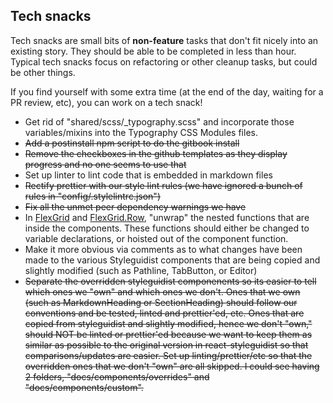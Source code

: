 ## Tech snacks

Tech snacks are small bits of **non-feature** tasks that don't fit nicely into an existing story. They should be able to be
completed in less than hour. Typical tech snacks focus on refactoring or other cleanup tasks, but could be other things.

If you find yourself with some extra time (at the end of the day, waiting for a PR review, etc), you can work on a tech snack!

* Get rid of "shared/scss/\_typography.scss" and incorporate those variables/mixins into the Typography CSS Modules files.
* ~~Add a postinstall npm script to do the gitbook install~~
* ~~Remove the checkboxes in the github templates as they display progress and no one seems to use that~~
* Set up linter to lint code that is embedded in markdown files
* ~~Rectify prettier with our style lint rules (we have ignored a bunch of rules in "config/.stylelintrc.json")~~
* ~~Fix all the unmet peer dependency warnings we have~~
* In [FlexGrid](https://github.com/telusdigital/tds/blob/master/packages/FlexGrid/FlexGrid.jsx#L20-L21) and [FlexGrid.Row](https://github.com/telusdigital/tds/blob/master/packages/FlexGrid/Row/Row.jsx#L13-L29),
  "unwrap" the nested functions that are inside the components. These functions should either be changed to variable declarations, or hoisted out of the component function.
* Make it more obvious via comments as to what changes have been made to the various Styleguidist components that are being copied and slightly modified (such as Pathline, TabButton, or Editor)
* ~~Separate the overridden styleguidist componenents so its easier to tell which ones we "own" and which ones we don't. Ones that we own (such as MarkdownHeading or SectionHeading) should follow our conventions and be tested, linted and prettier'ed, etc. Ones that are copied from styleguidist and slightly modified, hence we don't "own," should NOT be linted or prettier'ed because we want to keep them as similar as possible to the original version in react-styleguidist so that comparisons/updates are easier. Set up linting/prettier/etc so that the overridden ones that we don't "own" are all skipped. I could see having 2 folders, "docs/components/overrides" and "docs/components/custom".~~
